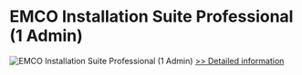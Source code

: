 # EMCO Installation Suite Professional (1 Admin)
![EMCO Installation Suite Professional (1 Admin)](https://mycommerce.akamaized.net/api/pimages/P300262975/BIG/300262975.GIF)
[>> Detailed information](https://secure.shareit.com/shareit/product.html?productid=300262975&affiliateid=200057808)